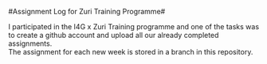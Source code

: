 #Assignment Log for Zuri Training Programme#

I participated in the I4G x Zuri Training programme and one of the tasks was to create a github account and upload all our already completed assignments.
<br>
The assignment for each new week is stored in a branch in this repository.
